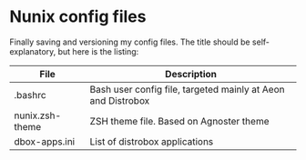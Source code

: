 # Nunix config files

Finally saving and versioning my config files.
The title should be self-explanatory, but here is the listing:

File | Description
--- | ---
.bashrc | Bash user config file, targeted mainly at Aeon and Distrobox
nunix.zsh-theme | ZSH theme file. Based on Agnoster theme
dbox-apps.ini | List of distrobox applications
